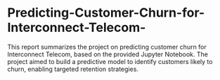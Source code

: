# Predicting-Customer-Churn-for-Interconnect-Telecom-
This report summarizes the project on predicting customer churn for Interconnect Telecom, based on the provided Jupyter Notebook. The project aimed to build a predictive model to identify customers likely to churn, enabling targeted retention strategies.
